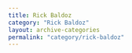 ```yaml
---
title: Rick Baldoz
category: "Rick Baldoz"
layout: archive-categories
permalink: "category/rick-baldoz"
---
```

